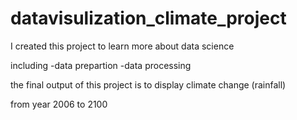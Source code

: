 # datavisulization_climate_project

I created this project to learn more about data science

including
-data prepartion
-data processing

the final output of this project is to display climate change (rainfall)

from year 2006 to 2100


